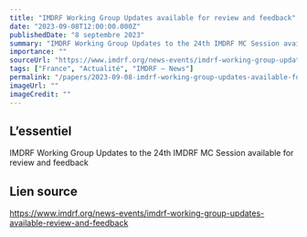 ```yaml
---
title: "IMDRF Working Group Updates available for review and feedback"
date: "2023-09-08T12:00:00.000Z"
publishedDate: "8 septembre 2023"
summary: "IMDRF Working Group Updates to the 24th IMDRF MC Session available for review and feedback"
importance: ""
sourceUrl: "https://www.imdrf.org/news-events/imdrf-working-group-updates-available-review-and-feedback"
tags: ["France", "Actualité", "IMDRF — News"]
permalink: "/papers/2023-09-08-imdrf-working-group-updates-available-for-review-and-feedback"
imageUrl: ""
imageCredit: ""
---
```


## L’essentiel

IMDRF Working Group Updates to the 24th IMDRF MC Session available for review and feedback

## Lien source

https://www.imdrf.org/news-events/imdrf-working-group-updates-available-review-and-feedback
